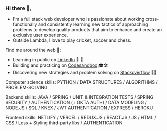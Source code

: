### Hi there 👋,

* I'm a full stack web developer who is passionate about working cross-functionally and consistently learning new tactics of approaching problems to develop quality products that aim to enhance and create an exclusive user experience.
* Outside Lambda, I love to play cricket, soccer and chess.


Find me around the web 🔬:

 * Learning in public on [LinkedIn](https://www.linkedin.com/in/bhawnishkumar/) 👥 💼  
 * Building and practicing on [Codesandbox](https://codesandbox.io/u/mrbhawnish) 🎓🛠 
 * Discovering new strategies and problem solving on [Stackoverflow](https://stackoverflow.com/users/6513620/bhawnish-kumar) 🔭🔬 


Computer science skills: PYTHON / DATA STRUCTURES / ALGORITHMS / PROBLEM-SOLVING

Backend skills:  JAVA / SPRING / UNIT & INTEGRATION TESTS / SPRING SECURITY / AUTHENTICATION (+ OKTA AUTH) / DATA MODELING / NODE.JS / SQL / KNEX / JWT AUTHENTICATION / EXPRESS / HEROKU

Frontend skills: NETLIFY / VERCEL / REDUX.JS / REACT.JS / JS / HTML / CSS / Less + Styling third-party libs / AUTHENTICATION





